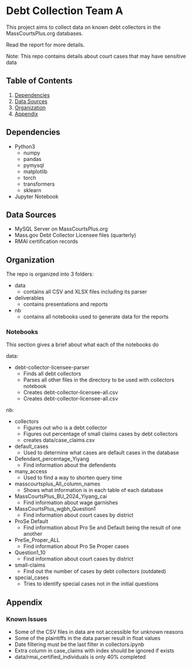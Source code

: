 # Debt Collection Team A

This project aims to collect data on known debt collectors in the MassCourtsPlus.org databases.

Read the report for more details.

Note: This repo contains details about court cases that may have sensitive data

## Table of Contents

1. [Dependencies](#dependencies)
2. [Data Sources](#data-sources)
3. [Organization](#organization)
4. [Appendix](#appendix)

## Dependencies

- Python3
  - numpy
  - pandas
  - pymysql
  - matplotlib
  - torch
  - transformers
  - sklearn
- Jupyter Notebook

## Data Sources

- MySQL Server on MassCourtsPlus.org
- Mass.gov Debt Collector Licensee files (quarterly)
- RMAI certification records

## Organization

The repo is organized into 3 folders:
- data
  - contains all CSV and XLSX files including its parser
- deliverables
  - contains presentations and reports
- nb
  - contains all notebooks used to generate data for the reports

### Notebooks

This section gives a brief about what each of the notebooks do

data:
- debt-collector-licensee-parser
  - Finds all debt collectors
  - Parses all other files in the directory to be used with collectors notebook
  - Creates debt-collector-licensee-all.csv
  - Creates debt-collector-licensee-all.csv

nb:
- collectors
  - Figures out who is a debt collector
  - Figures out percentage of small claims cases by debt collectors
  - creates data/case_claims.csv
- default_cases
  - Used to determine what cases are default cases in the database
- Defendant_percentage_Yiyang
  - Find information about the defendents
- many_access
  - Used to find a way to shorten query time
- masscourtsplus_All_column_names
  - Shows what information is in each table of each database
- MassCourtsPlus_BU_2024_Yiyang_cai
  - Find information about wage garnishes
- MassCourtsPlus_wgbh_Question1
  - Find information about court cases by district
- ProSe Default
  - Find information about Pro Se and Default being the result of one another
- PreSe_Proper_ALL
  - Find information about Pro Se Proper cases
- Question1_10
  - Find information about court cases by district
- small-claims
  - Find out the number of cases by debt collectors (outdated)
- special_cases
  - Tries to identify special cases not in the initial questions


## Appendix

### Known Issues

- Some of the CSV files in data are not accessible for unknown reasons
- Some of the plaintiffs in the data parser result in float values
- Date filtering must be the last filter in collectors.ipynb
- Extra column in case_claims with index should be ignored if exists
- data/rmai_certified_individuals is only 40% completed
